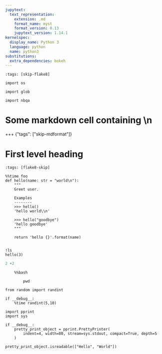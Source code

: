 ```yaml
---
jupytext:
  text_representation:
    extension: .md
    format_name: myst
    format_version: 0.13
    jupytext_version: 1.14.1
kernelspec:
  display_name: Python 3
  language: python
  name: python3
substitutions:
  extra_dependencies: bokeh
---
```


```{code-cell} ipython3
:tags: [skip-flake8]

import os

import glob

import nbqa
```

# Some markdown cell containing \\n

+++ {"tags": ["skip-mdformat"]}

# First level heading

```{code-cell} ipython3
:tags: [flake8-skip]

%%time foo
def hello(name: str = "world\n"):
    """
    Greet user.

    Examples
    --------
    >>> hello()
    'hello world\\n'

    >>> hello("goodbye")
    'hello goodbye'
    """

    return 'hello {}'.format(name)


!ls
hello(3)
```

```python
2 +2
```

```{code-cell} ipython3
    %%bash

        pwd
```

```{code-cell} ipython3
from random import randint

if __debug__:
    %time randint(5,10)
```

```{code-cell} ipython3
import pprint
import sys

if __debug__:
    pretty_print_object = pprint.PrettyPrinter(
        indent=4, width=80, stream=sys.stdout, compact=True, depth=5
    )

pretty_print_object.isreadable(["Hello", "World"])
```
